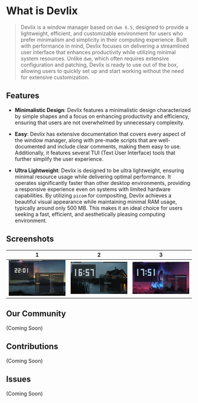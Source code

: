 # What is Devlix

> Devlix is a window manager based on `dwm 6.5`, designed to provide a lightweight, efficient, and customizable environment for users who prefer minimalism and simplicity in their computing experience. Built with performance in mind, Devlix focuses on delivering a streamlined user interface that enhances productivity while utilizing minimal system resources. Unlike `dwm`, which often requires extensive configuration and patching, Devlix is ready to use out of the box, allowing users to quickly set up and start working without the need for extensive customization.

## Features

- **Minimalistic Design**: Devlix features a minimalistic design characterized by simple shapes and a focus on enhancing productivity and efficiency, ensuring that users are not overwhelmed by unnecessary complexity.

- **Easy**: Devlix has extensive documentation that covers every aspect of the window manager, along with pre-made scripts that are well-documented and include clear comments, making them easy to use. Additionally, it features several TUI (Text User Interface) tools that further simplify the user experience.

- **Ultra Lightweight**: Devlix is designed to be ultra lightweight, ensuring minimal resource usage while delivering optimal performance. It operates significantly faster than other desktop environments, providing a responsive experience even on systems with limited hardware capabilities. By utilizing `picom` for compositing, Devlix achieves a beautiful visual appearance while maintaining minimal RAM usage, typically around only 500 MB. This makes it an ideal choice for users seeking a fast, efficient, and aesthetically pleasing computing environment.

## Screenshots
| 1 | 2 | 3 |
|---|---|---|
| ![screenshot1](screenshots/scrot1.png) | ![screenshot2](screenshots/scrot2.png) | ![screenshot2](screenshots/scrot3.png) |

## Our Community

(Coming Soon)

## Contributions

(Coming Soon)

## Issues

(Coming Soon)